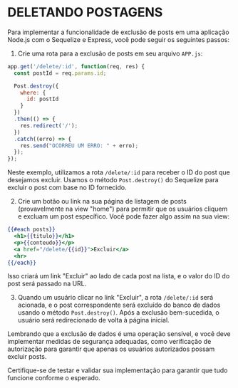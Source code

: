 # DELETANDO POSTAGENS
Para implementar a funcionalidade de exclusão de posts em uma aplicação Node.js com o Sequelize e Express, você pode seguir os seguintes passos:

1. Crie uma rota para a exclusão de posts em seu arquivo `APP.js`:

```javascript
app.get('/delete/:id', function(req, res) {
  const postId = req.params.id;

  Post.destroy({
    where: {
      id: postId
    }
  })
  .then(() => {
    res.redirect('/');
  })
  .catch((erro) => {
    res.send("OCORREU UM ERRO: " + erro);
  });
});
```

Neste exemplo, utilizamos a rota `/delete/:id` para receber o ID do post que desejamos excluir. Usamos o método `Post.destroy()` do Sequelize para excluir o post com base no ID fornecido.

2. Crie um botão ou link na sua página de listagem de posts (provavelmente na view "home") para permitir que os usuários cliquem e excluam um post específico. Você pode fazer algo assim na sua view:

```handlebars
{{#each posts}}
  <h1>{{titulo}}</h1>
  <p>{{conteudo}}</p>
  <a href="/delete/{{id}}">Excluir</a>
  <hr>
{{/each}}
```

Isso criará um link "Excluir" ao lado de cada post na lista, e o valor do ID do post será passado na URL.

3. Quando um usuário clicar no link "Excluir", a rota `/delete/:id` será acionada, e o post correspondente será excluído do banco de dados usando o método `Post.destroy()`. Após a exclusão bem-sucedida, o usuário será redirecionado de volta à página inicial.

Lembrando que a exclusão de dados é uma operação sensível, e você deve implementar medidas de segurança adequadas, como verificação de autorização para garantir que apenas os usuários autorizados possam excluir posts.

Certifique-se de testar e validar sua implementação para garantir que tudo funcione conforme o esperado.